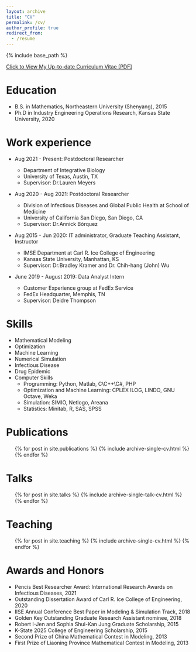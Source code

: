 ```yaml
---
layout: archive
title: "CV"
permalink: /cv/
author_profile: true
redirect_from:
  - /resume
---
```


{% include base_path %}

[Click to View My Up-to-date Curriculum Vitae [PDF]](http://bikaiming93.github.io/files/CV_Kaiming_Bi_2025_2.pdf)

<!-- <embed src="http://bikaiming93.github.io/files/CV_Kaiming_Bi_2025.pdf" width="650" height="1800" type='application/pdf'> -->

Education
======
* B.S. in Mathematics, Northeastern University (Shenyang), 2015
* Ph.D in Industry Engineering Operations Research, Kansas State University, 2020

Work experience
======
* Aug 2021 - Present: Postdoctoral Researcher
  * Department of Integrative Biology
  * University of Texas, Austin, TX
  * Supervisor: Dr.Lauren Meyers
  
* Aug 2020 - Aug 2021: Postdoctoral Researcher
  * Division of Infectious Diseases and Global Public Health at School of Medicine
  * University of California San Diego, San Diego, CA
  * Supervisor: Dr.Annick Bórquez

* Aug 2015 - Jun 2020: IT administrator, Graduate Teaching Assistant, Instructor
  * IMSE Department at Carl R. Ice College of Engineering
  * Kansas State University, Manhattan, KS
  * Supervisor: Dr.Bradley Kramer and Dr. Chih-hang (John) Wu

* June 2019 - August 2019: Data Analyst Intern
  * Customer Experience group at FedEx Service 
  * FedEx Headquarter, Memphis, TN
  * Supervisor: Deidre Thompson
  
  
  
Skills
======
* Mathematical Modeling
* Optimization
* Machine Learning
* Numerical Simulation
* Infectious Disease
* Drug Epidemic
* Computer Skills
  * Programming: Python, Matlab, C\C++\C#, PHP
  * Optimization and Machine Learning: CPLEX ILOG, LINDO, GNU Octave, Weka
  * Simulation: SIMIO, Netlogo, Areana
  * Statistics: Minitab, R, SAS, SPSS

Publications
======
  <ul>{% for post in site.publications %}
    {% include archive-single-cv.html %}
  {% endfor %}</ul>
  
Talks
======
  <ul>{% for post in site.talks %}
    {% include archive-single-talk-cv.html %}
  {% endfor %}</ul>
  
Teaching
======
  <ul>{% for post in site.teaching %}
    {% include archive-single-cv.html %}
  {% endfor %}</ul>
  
Awards and Honors
======
* Pencis Best Researcher Award: International Research Awards on Infectious Diseases, 2021
* Outstanding Dissertation Award of Carl R. Ice College of Engineering, 2020
* IISE Annual Conference Best Paper in Modeling & Simulation Track, 2018
* Golden Key Outstanding Graduate Research Assistant nominee, 2018
* Robert I-Jen and Sophia Shui-Kan Jung Graduate Scholarship, 2015
* K-State 2025 College of Engineering Scholarship, 2015
* Second Prize of China Mathematical Contest in Modeling, 2013
* First Prize of Liaoning Province Mathematical Contest in Modeling, 2013
